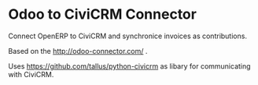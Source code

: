 Odoo to CiviCRM Connector
=========================

Connect OpenERP to CiviCRM and synchronice invoices as contributions.

Based on the http://odoo-connector.com/ .

Uses https://github.com/tallus/python-civicrm as libary for communicating with CiviCRM.
